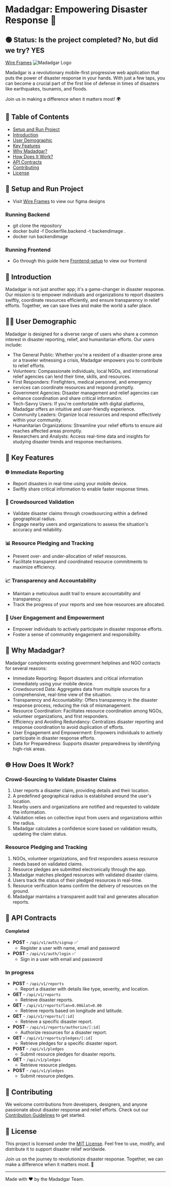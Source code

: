 #  Madadgar: Empowering Disaster Response 🚀

## 🟢 Status: Is the project completed? No, but did we try? YES 


[Wire Frames](https://www.figma.com/file/vEia4g9lEtuCwus9bboVys/MADADGAR-WIREFRAMES?type=design&node-id=151%3A0&mode=design&t=GYxbACcWXHna4CgQ-1)
![Madadgar Logo](insert_logo_url_here)

Madadgar is a revolutionary mobile-first progressive web application that puts the power of disaster response in your hands. With just a few taps, you can become a crucial part of the first line of defense in times of disasters like earthquakes, tsunamis, and floods. 

Join us in making a difference when it matters most! 🌍

## 📖 Table of Contents
- [Setup and Run Project](#setup-and-run-project)
- [Introduction](#introduction)
- [User Demographic](#user-demographic)
- [Key Features](#key-features)
- [Why Madadgar?](#why-madadgar)
- [How Does It Work?](#how-does-it-work)
- [API Contracts](#api-contracts)
- [Contributing](#contributing)
- [License](#license)

## 🌟 Setup and Run Project

- Visit [Wire Frames](https://www.figma.com/file/vEia4g9lEtuCwus9bboVys/MADADGAR-WIREFRAMES?type=design&node-id=151%3A0&mode=design&t=GYxbACcWXHna4CgQ-1) to view our figma designs
  
### Running Backend
- git clone the repository
- docker build -f Dockerfile.backend -t backendimage . 
- docker run backendimage

### Running Frontend
- Go through this guide here [Frontend-setup](https://github.com/HackStackPakistan/hspk-23-madadgar/blob/main/frontend/README.md) to view our frontend

## 🌟 Introduction

Madadgar is not just another app; it's a game-changer in disaster response. Our mission is to empower individuals and organizations to report disasters swiftly, coordinate resources efficiently, and ensure transparency in relief efforts. Together, we can save lives and make the world a safer place.

## 🙋‍♂️ User Demographic

Madadgar is designed for a diverse range of users who share a common interest in disaster reporting, relief, and humanitarian efforts. Our users include:

- The General Public: Whether you're a resident of a disaster-prone area or a traveler witnessing a crisis, Madadgar empowers you to contribute to relief efforts.
- Volunteers: Compassionate individuals, local NGOs, and international relief agencies can lend their time, skills, and resources.
- First Responders: Firefighters, medical personnel, and emergency services can coordinate resources and respond promptly.
- Government Agencies: Disaster management and relief agencies can enhance coordination and share critical information.
- Tech-Savvy Users: If you're comfortable with digital platforms, Madadgar offers an intuitive and user-friendly experience.
- Community Leaders: Organize local resources and respond effectively within your community.
- Humanitarian Organizations: Streamline your relief efforts to ensure aid reaches affected areas promptly.
- Researchers and Analysts: Access real-time data and insights for studying disaster trends and response mechanisms.

## 🔑 Key Features

### 🌐 Immediate Reporting
- Report disasters in real-time using your mobile device.
- Swiftly share critical information to enable faster response times.

### 🤝 Crowdsourced Validation
- Validate disaster claims through crowdsourcing within a defined geographical radius.
- Engage nearby users and organizations to assess the situation's accuracy and reliability.

### 📊 Resource Pledging and Tracking
- Prevent over- and under-allocation of relief resources.
- Facilitate transparent and coordinated resource commitments to maximize efficiency.

### 📈 Transparency and Accountability
- Maintain a meticulous audit trail to ensure accountability and transparency.
- Track the progress of your reports and see how resources are allocated.
### 🌟 User Engagement and Empowerment
- Empower individuals to actively participate in disaster response efforts.
- Foster a sense of community engagement and responsibility.

## 🤔 Why Madadgar?

Madadgar complements existing government helplines and NGO contacts for several reasons:

- Immediate Reporting: Report disasters and critical information immediately using your mobile device.
- Crowdsourced Data: Aggregates data from multiple sources for a comprehensive, real-time view of the situation.
- Transparency and Accountability: Offers transparency in the disaster response process, reducing the risk of mismanagement.
- Resource Coordination: Facilitates resource coordination among NGOs, volunteer organizations, and first responders.
- Efficiency and Avoiding Redundancy: Centralizes disaster reporting and response coordination to avoid duplication of efforts.
- User Engagement and Empowerment: Empowers individuals to actively participate in disaster response efforts.
- Data for Preparedness: Supports disaster preparedness by identifying high-risk areas.

## 🌐 How Does It Work?

### Crowd-Sourcing to Validate Disaster Claims
1. User reports a disaster claim, providing details and their location.
2. A predefined geographical radius is established around the user's location.
3. Nearby users and organizations are notified and requested to validate the information.
4. Validation relies on collective input from users and organizations within the radius.
5. Madadgar calculates a confidence score based on validation results, updating the claim status.

### Resource Pledging and Tracking
1. NGOs, volunteer organizations, and first responders assess resource needs based on validated claims.
2. Resource pledges are submitted electronically through the app.
3. Madadgar matches pledged resources with validated disaster claims.
4. Users track the status of their pledged resources in real-time.
5. Resource verification teams confirm the delivery of resources on the ground.
6. Madadgar maintains a transparent audit trail and generates allocation reports.

## 📡 API Contracts

#### Completed 
- **POST** - `/api/v1/auth/signup` ✅
  - Register a user with name, email and password
- **POST** - `/api/v1/auth/login` ✅
  - Sign in a user with email and password

### In progress
- **POST** - `/api/v1/reports`
  - Report a disaster with details like type, severity, and location.
- **GET** - `/api/v1/reports`
  - Retrieve disaster reports.
- **GET** - `/api/v1/reports?lan=0.00&lat=0.00`
  - Retrieve reports based on longitude and latitude.
- **GET** - `/api/v1/reports/[:id]`
  - Retrieve a specific disaster report.
- **POST** - `/api/v1/reports/authorize/[:id]`
  - Authorize resources for a disaster report.
- **GET** - `/api/v1/reports/pledges/[:id]`
  - Retrieve pledges for a specific disaster report.
- **POST** - `/api/v1/pledges`
  - Submit resource pledges for disaster reports.
- **GET** - `/api/v1/pledges`
  - Retrieve resource pledges.
- **POST** - `/api/v1/pledges`
  - Submit resource pledges.

## 🤝 Contributing

We welcome contributions from developers, designers, and anyone passionate about disaster response and relief efforts. Check out our [Contribution Guidelines](CONTRIBUTING.md) to get started.

## 📄 License

This project is licensed under the [MIT License](LICENSE). Feel free to use, modify, and distribute it to support disaster relief worldwide.

Join us on the journey to revolutionize disaster response. Together, we can make a difference when it matters most. 🌟

---

Made with ❤️ by the Madadgar Team.
